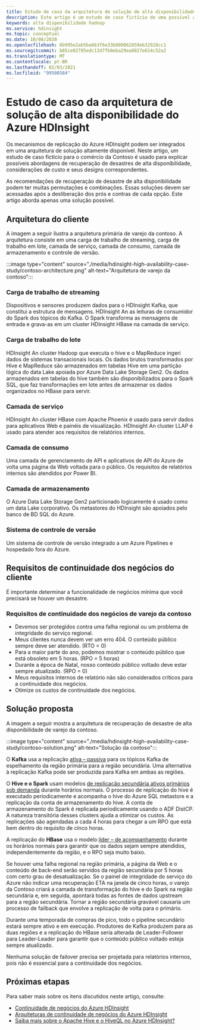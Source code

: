 ```yaml
---
title: Estudo de caso da arquitetura de solução de alta disponibilidade do Azure HDInsight
description: Este artigo é um estudo de caso fictício de uma possível arquitetura de solução de alta disponibilidade do Azure HDInsight.
keywords: alta disponibilidade hadoop
ms.service: hdinsight
ms.topic: conceptual
ms.date: 10/08/2020
ms.openlocfilehash: 6b995e2ab5ba663f6e33b009062859eb32928cc1
ms.sourcegitcommit: b85ce02785edc13d7fb8eba29ea8027e614c52a2
ms.translationtype: MT
ms.contentlocale: pt-BR
ms.lasthandoff: 02/03/2021
ms.locfileid: "99508584"
---
```

# <a name="azure-hdinsight-highly-available-solution-architecture-case-study"></a>Estudo de caso da arquitetura de solução de alta disponibilidade do Azure HDInsight

Os mecanismos de replicação do Azure HDInsight podem ser integrados em uma arquitetura de solução altamente disponível. Neste artigo, um estudo de caso fictício para o comércio da Contoso é usado para explicar possíveis abordagens de recuperação de desastres de alta disponibilidade, considerações de custo e seus designs correspondentes.

As recomendações de recuperação de desastre de alta disponibilidade podem ter muitas permutações e combinações. Essas soluções devem ser acessadas após a desliberação dos prós e contras de cada opção. Este artigo aborda apenas uma solução possível.

## <a name="customer-architecture"></a>Arquitetura do cliente

A imagem a seguir ilustra a arquitetura primária de varejo da contoso. A arquitetura consiste em uma carga de trabalho de streaming, carga de trabalho em lote, camada de serviço, camada de consumo, camada de armazenamento e controle de versão.

:::image type="content" source="./media/hdinsight-high-availability-case-study/contoso-architecture.png" alt-text="Arquitetura de varejo da contoso":::

### <a name="streaming-workload"></a>Carga de trabalho de streaming

Dispositivos e sensores produzem dados para o HDInsight Kafka, que constitui a estrutura de mensagens. HDInsight An as leituras de consumidor do Spark dos tópicos do Kafka. O Spark transforma as mensagens de entrada e grava-as em um cluster HDInsight HBase na camada de serviço.

### <a name="batch-workload"></a>Carga de trabalho do lote

HDInsight An cluster Hadoop que executa o hive e o MapReduce ingeri dados de sistemas transacionais locais. Os dados brutos transformados por Hive e MapReduce são armazenados em tabelas Hive em uma partição lógica do data Lake apoiada por Azure Data Lake Storage Gen2. Os dados armazenados em tabelas do hive também são disponibilizados para o Spark SQL, que faz transformações em lote antes de armazenar os dados organizados no HBase para servir.

### <a name="serving-layer"></a>Camada de serviço

HDInsight An cluster HBase com Apache Phoenix é usado para servir dados para aplicativos Web e painéis de visualização. HDInsight An cluster LLAP é usado para atender aos requisitos de relatórios internos.

### <a name="consumption-layer"></a>Camada de consumo

Uma camada de gerenciamento de API e aplicativos de API do Azure de volta uma página da Web voltada para o público. Os requisitos de relatórios internos são atendidos por Power BI.

### <a name="storage-layer"></a>Camada de armazenamento

O Azure Data Lake Storage Gen2 particionado logicamente é usado como um data Lake corporativo. Os metastores do HDInsight são apoiados pelo banco de BD SQL do Azure.

### <a name="version-control-system"></a>Sistema de controle de versão

Um sistema de controle de versão integrado a um Azure Pipelines e hospedado fora do Azure.

## <a name="customer-business-continuity-requirements"></a>Requisitos de continuidade dos negócios do cliente

É importante determinar a funcionalidade de negócios mínima que você precisará se houver um desastre.

### <a name="contoso-retails-business-continuity-requirements"></a>Requisitos de continuidade dos negócios de varejo da contoso

* Devemos ser protegidos contra uma falha regional ou um problema de integridade do serviço regional.
* Meus clientes nunca devem ver um erro 404. O conteúdo público sempre deve ser atendido. (RTO = 0)  
* Para a maior parte do ano, podemos mostrar o conteúdo público que está obsoleto em 5 horas. (RPO = 5 horas)
* Durante a época de Natal, nosso conteúdo público voltado deve estar sempre atualizado. (RPO = 0)
* Meus requisitos internos de relatório não são considerados críticos para a continuidade dos negócios.
* Otimize os custos de continuidade dos negócios.

## <a name="proposed-solution"></a>Solução proposta

A imagem a seguir mostra a arquitetura de recuperação de desastre de alta disponibilidade de varejo da contoso.

:::image type="content" source="./media/hdinsight-high-availability-case-study/contoso-solution.png" alt-text="Solução da contoso":::

O **Kafka** usa a replicação [ativa – passiva](hdinsight-business-continuity-architecture.md#apache-kafka) para os tópicos Kafka de espelhamento da região primária para a região secundária. Uma alternativa à replicação Kafka pode ser produzida para Kafka em ambas as regiões.

O **Hive e o Spark** usam modelos [de replicação secundária ativos primários sob demanda](hdinsight-business-continuity-architecture.md#apache-spark) durante horários normais. O processo de replicação do hive é executado periodicamente e acompanha o hive do Azure SQL metastore e a replicação da conta de armazenamento do hive. A conta de armazenamento do Spark é replicada periodicamente usando o ADF DistCP. A natureza transitória desses clusters ajuda a otimizar os custos. As replicações são agendadas a cada 4 horas para chegar a um RPO que está bem dentro do requisito de cinco horas.

A replicação do **HBase** usa o modelo [líder – de acompanhamento](hdinsight-business-continuity-architecture.md#apache-hbase) durante os horários normais para garantir que os dados sejam sempre atendidos, independentemente da região, e o RPO seja muito baixo.

Se houver uma falha regional na região primária, a página da Web e o conteúdo de back-end serão servidos da região secundária por 5 horas com certo grau de desatualização. Se o painel de integridade do serviço do Azure não indicar uma recuperação ETA na janela de cinco horas, o varejo da Contoso criará a camada de transformação do hive e do Spark na região secundária e, em seguida, apontará todas as fontes de dados upstream para a região secundária. Tornar a região secundária gravável causaria um processo de failback que envolve a replicação de volta para o primário.

Durante uma temporada de compras de pico, todo o pipeline secundário estará sempre ativo e em execução. Produtores de Kafka produzem para as duas regiões e a replicação do HBase seria alterada de Leader-Follower para Leader-Leader para garantir que o conteúdo público voltado esteja sempre atualizado.

Nenhuma solução de failover precisa ser projetada para relatórios internos, pois não é essencial para a continuidade dos negócios.

## <a name="next-steps"></a>Próximas etapas

Para saber mais sobre os itens discutidos neste artigo, consulte:

* [Continuidade de negócios do Azure HDInsight](./hdinsight-business-continuity.md)
* [Arquiteturas de continuidade de negócios do Azure HDInsight](./hdinsight-business-continuity-architecture.md)
* [Saiba mais sobre o Apache Hive e o HiveQL no Azure HDInsight?](./hadoop/hdinsight-use-hive.md)
